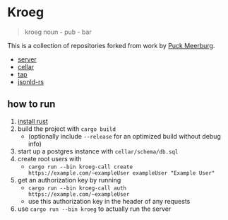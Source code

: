 # Kroeg

> kroeg noun - pub - bar

This is a collection of repositories forked from work by [Puck Meerburg](https://puck.moe).

- [server](https://puck.moe/git/kroeg/server)
- [cellar](https://puck.moe/git/kroeg/cellar)
- [tap](https://puck.moe/git/kroeg/tap/)
- [jsonld-rs](https://github.com/kroeg/jsonld-rs)

## how to run

1. [install rust](https://www.rust-lang.org/tools/install)
2. build the project with `cargo build` 
   - (optionally include `--release` for an optimized build without debug info)
3. start up a postgres instance with `cellar/schema/db.sql`
4. create root users with 
   - `cargo run --bin kroeg-call create https://example.com/~exampleUser exampleUser "Example User"`
5. get an authorization key by running 
   - `cargo run --bin kroeg-call auth https://example.com/~exampleUser`
   - use this authorization key in the header of any requests
6. use `cargo run --bin kroeg` to actually run the server
